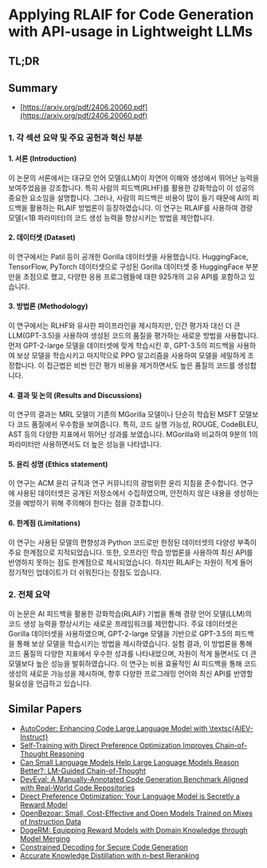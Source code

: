 # Applying RLAIF for Code Generation with API-usage in Lightweight LLMs
## TL;DR
## Summary
- [https://arxiv.org/pdf/2406.20060.pdf](https://arxiv.org/pdf/2406.20060.pdf)

### 1. 각 섹션 요약 및 주요 공헌과 혁신 부분
#### 1. 서론 (Introduction)
이 논문의 서론에서는 대규모 언어 모델(LLM)이 자연어 이해와 생성에서 뛰어난 능력을 보여주었음을 강조합니다. 특히 사람의 피드백(RLHF)를 활용한 강화학습이 이 성공의 중요한 요소임을 설명합니다. 그러나, 사람의 피드백은 비용이 많이 들기 때문에 AI의 피드백을 활용하는 RLAIF 방법론이 등장하였습니다. 이 연구는 RLAIF를 사용하여 경량 모델(<1B 파라미터)의 코드 생성 능력을 향상시키는 방법을 제안합니다.

#### 2. 데이터셋 (Dataset)
이 연구에서는 Patil 등이 공개한 Gorilla 데이터셋을 사용했습니다. HuggingFace, TensorFlow, PyTorch 데이터셋으로 구성된 Gorilla 데이터셋 중 HuggingFace 부분만을 초점으로 했고, 다양한 응용 프로그램들에 대한 925개의 고유 API를 포함하고 있습니다.

#### 3. 방법론 (Methodology)
이 연구에서는 RLHF와 유사한 파이프라인을 제시하지만, 인간 평가자 대신 더 큰 LLM(GPT-3.5)을 사용하여 생성된 코드의 품질을 평가하는 새로운 방법을 사용합니다. 먼저 GPT-2-large 모델을 데이터셋에 맞게 학습시킨 후, GPT-3.5의 피드백을 사용하여 보상 모델을 학습시키고 마지막으로 PPO 알고리즘을 사용하여 모델을 세밀하게 조정합니다. 이 접근법은 비싼 인간 평가 비용을 제거하면서도 높은 품질의 코드를 생성합니다.

#### 4. 결과 및 논의 (Results and Discussions)
이 연구의 결과는 MRL 모델이 기존의 MGorilla 모델이나 단순히 학습된 MSFT 모델보다 코드 품질에서 우수함을 보여줍니다. 특히, 코드 실행 가능성, ROUGE, CodeBLEU, AST 등의 다양한 지표에서 뛰어난 성과를 보였습니다. MGorilla와 비교하여 9분의 1의 파라미터만 사용하면서도 더 높은 성능을 나타냅니다.

#### 5. 윤리 성명 (Ethics statement)
이 연구는 ACM 윤리 규칙과 연구 커뮤니티의 광범위한 윤리 지침을 준수합니다. 연구에 사용된 데이터셋은 공개된 저장소에서 수집하였으며, 안전하지 않은 내용을 생성하는 것을 예방하기 위해 주의해야 한다는 점을 강조합니다.

#### 6. 한계점 (Limitations)
이 연구는 사용된 모델의 편향성과 Python 코드로만 한정된 데이터셋의 다양성 부족이 주요 한계점으로 지적되었습니다. 또한, 오프라인 학습 방법론을 사용하여 최신 API를 반영하지 못하는 점도 한계점으로 제시되었습니다. 하지만 RLAIF는 자원이 적게 들어 정기적인 업데이트가 더 쉬워진다는 장점도 있습니다.

### 2. 전체 요약
이 논문은 AI 피드백을 활용한 강화학습(RLAIF) 기법을 통해 경량 언어 모델(LLM)의 코드 생성 능력을 향상시키는 새로운 프레임워크를 제안합니다. 주요 데이터셋은 Gorilla 데이터셋을 사용하였으며, GPT-2-large 모델을 기반으로 GPT-3.5의 피드백을 통해 보상 모델을 학습시키는 방법을 제시하였습니다. 실험 결과, 이 방법론을 통해 코드 품질의 다양한 지표에서 우수한 성과를 나타내었으며, 자원이 적게 들면서도 더 큰 모델보다 높은 성능을 발휘하였습니다. 이 연구는 비용 효율적인 AI 피드백을 통해 코드 생성의 새로운 가능성을 제시하며, 향후 다양한 프로그래밍 언어와 최신 API를 반영할 필요성을 언급하고 있습니다.

## Similar Papers
- [AutoCoder: Enhancing Code Large Language Model with \textsc{AIEV-Instruct}](2405.14906.md)
- [Self-Training with Direct Preference Optimization Improves Chain-of-Thought Reasoning](2407.18248.md)
- [Can Small Language Models Help Large Language Models Reason Better?: LM-Guided Chain-of-Thought](2404.03414.md)
- [DevEval: A Manually-Annotated Code Generation Benchmark Aligned with Real-World Code Repositories](2405.19856.md)
- [Direct Preference Optimization: Your Language Model is Secretly a Reward Model](2305.18290.md)
- [OpenBezoar: Small, Cost-Effective and Open Models Trained on Mixes of Instruction Data](2404.12195.md)
- [DogeRM: Equipping Reward Models with Domain Knowledge through Model Merging](2407.01470.md)
- [Constrained Decoding for Secure Code Generation](2405.00218.md)
- [Accurate Knowledge Distillation with n-best Reranking](2305.12057.md)
